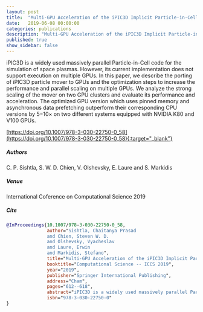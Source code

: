 ```yaml
---
layout: post
title:  "Multi-GPU Acceleration of the iPIC3D Implicit Particle-in-Cell Code"
date:   2019-06-08 00:00:00
categories: publications
description: "Multi-GPU Acceleration of the iPIC3D Implicit Particle-in-Cell Code"
published: true
show_sidebar: false
---
```


iPIC3D is a widely used massively parallel Particle-in-Cell code for the simulation of space plasmas. However, its current implementation does not support execution on multiple GPUs. In this paper, we describe the porting of iPIC3D particle mover to GPUs and the optimization steps to increase the performance and parallel scaling on multiple GPUs. We analyze the strong scaling of the mover on two GPU clusters and evaluate its performance and acceleration. The optimized GPU version which uses pinned memory and asynchronous data prefetching outperform their corresponding CPU versions by  5−10× on two different systems equipped with NVIDIA K80 and V100 GPUs.

[https://doi.org/10.1007/978-3-030-22750-0_58](https://doi.org/10.1007/978-3-030-22750-0_58){:target="_blank"}

##### Authors
C. P. Sishtla, S. W. D. Chien, V. Olshevsky, E. Laure and S. Markidis

##### Venue
International Coference on Computational Science 2019

##### Cite
```bibtex
@InProceedings{10.1007/978-3-030-22750-0_58,
               author="Sishtla, Chaitanya Prasad
               and Chien, Steven W. D.
               and Olshevsky, Vyacheslav
               and Laure, Erwin
               and Markidis, Stefano",
               title="Multi-GPU Acceleration of the iPIC3D Implicit Particle-in-Cell Code",
               booktitle="Computational Science -- ICCS 2019",
               year="2019",
               publisher="Springer International Publishing",
               address="Cham",
               pages="612--618",
               abstract="iPIC3D is a widely used massively parallel Particle-in-Cell code for the simulation of space plasmas. However, its current implementation does not support execution on multiple GPUs. In this paper, we describe the porting of iPIC3D particle mover to GPUs and the optimization steps to increase the performance and parallel scaling on multiple GPUs. We analyze the strong scaling of the mover on two GPU clusters and evaluate its performance and acceleration. The optimized GPU version which uses pinned memory and asynchronous data prefetching outperform their corresponding CPU versions by {\$}{\$}5-10{\backslash}times {\$}{\$}on two different systems equipped with NVIDIA K80 and V100 GPUs.",
               isbn="978-3-030-22750-0"
}
```
